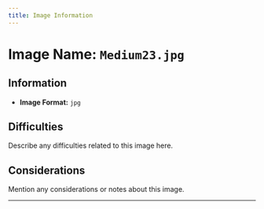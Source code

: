 ```yaml
---
title: Image Information
---
```


# Image Name: `Medium23.jpg`

## Information

- **Image Format:** `jpg`

## Difficulties

Describe any difficulties related to this image here.

## Considerations

Mention any considerations or notes about this image.

---

